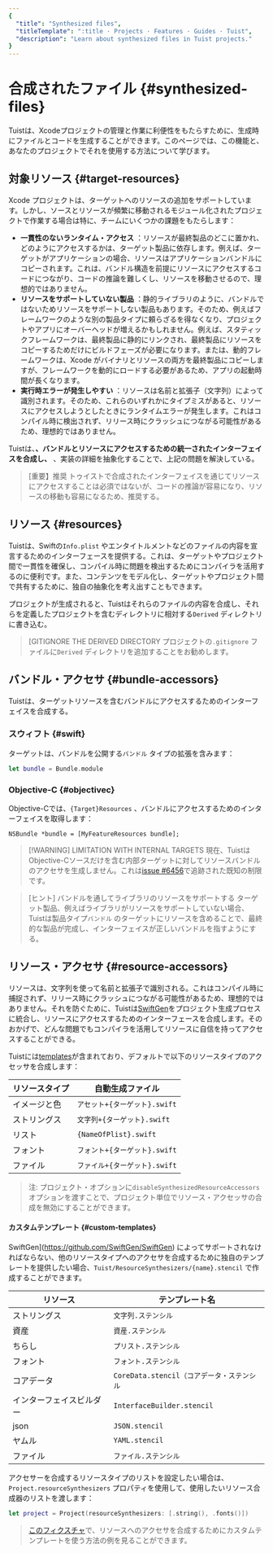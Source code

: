 ```yaml
---
{
  "title": "Synthesized files",
  "titleTemplate": ":title · Projects · Features · Guides · Tuist",
  "description": "Learn about synthesized files in Tuist projects."
}
---
```

# 合成されたファイル {#synthesized-files}

Tuistは、Xcodeプロジェクトの管理と作業に利便性をもたらすために、生成時にファイルとコードを生成することができます。このページでは、この機能と、あなたのプロジェクトでそれを使用する方法について学びます。

## 対象リソース {#target-resources}

Xcode
プロジェクトは、ターゲットへのリソースの追加をサポートしています。しかし、ソースとリソースが頻繁に移動されるモジュール化されたプロジェクトで作業する場合は特に、チームにいくつかの課題をもたらします：

- **一貫性のないランタイム・アクセス**
  ：リソースが最終製品のどこに置かれ、どのようにアクセスするかは、ターゲット製品に依存します。例えば、ターゲットがアプリケーションの場合、リソースはアプリケーションバンドルにコピーされます。これは、バンドル構造を前提にリソースにアクセスするコードにつながり、コードの推論を難しくし、リソースを移動させるので、理想的ではありません。
- **リソースをサポートしていない製品**
  ：静的ライブラリのように、バンドルではないためリソースをサポートしない製品もあります。そのため、例えばフレームワークのような別の製品タイプに頼らざるを得なくなり、プロジェクトやアプリにオーバーヘッドが増えるかもしれません。例えば、スタティックフレームワークは、最終製品に静的にリンクされ、最終製品にリソースをコピーするためだけにビルドフェーズが必要になります。または、動的フレームワークは、Xcode
  がバイナリとリソースの両方を最終製品にコピーしますが、フレームワークを動的にロードする必要があるため、アプリの起動時間が長くなります。
- **実行時エラーが発生しやすい**
  ：リソースは名前と拡張子（文字列）によって識別されます。そのため、これらのいずれかにタイプミスがあると、リソースにアクセスしようとしたときにランタイムエラーが発生します。これはコンパイル時に検出されず、リリース時にクラッシュにつながる可能性があるため、理想的ではありません。

Tuistは、**、バンドルとリソースにアクセスするための統一されたインターフェイスを合成し、** 、実装の詳細を抽象化することで、上記の問題を解決している。

> [重要】推奨
> トゥイストで合成されたインターフェイスを通じてリソースにアクセスすることは必須ではないが、コードの推論が容易になり、リソースの移動も容易になるため、推奨する。

## リソース {#resources}

Tuistは、Swiftの`Info.plist`
やエンタイトルメントなどのファイルの内容を宣言するためのインターフェースを提供する。これは、ターゲットやプロジェクト間で一貫性を確保し、コンパイル時に問題を検出するためにコンパイラを活用するのに便利です。また、コンテンツをモデル化し、ターゲットやプロジェクト間で共有するために、独自の抽象化を考え出すこともできます。

プロジェクトが生成されると、Tuistはそれらのファイルの内容を合成し、それらを定義したプロジェクトを含むディレクトリに相対する`Derived`
ディレクトリに書き込む。

> [GITIGNORE THE DERIVED DIRECTORY プロジェクトの`.gitignore` ファイルに`Derived`
> ディレクトリを追加することをお勧めします。

## バンドル・アクセサ {#bundle-accessors}

Tuistは、ターゲットリソースを含むバンドルにアクセスするためのインターフェイスを合成する。

### スウィフト {#swift}

ターゲットは、バンドルを公開する`バンドル` タイプの拡張を含みます：

```swift
let bundle = Bundle.module
```

### Objective-C {#objectivec}

Objective-Cでは、`{Target}Resources` 、バンドルにアクセスするためのインターフェイスを取得します：

```objc
NSBundle *bundle = [MyFeatureResources bundle];
```

> [!WARNING] LIMITATION WITH INTERNAL TARGETS
> 現在、TuistはObjective-Cソースだけを含む内部ターゲットに対してリソースバンドルのアクセサを生成しません。これは[issue
> #6456](https://github.com/tuist/tuist/issues/6456)で追跡された既知の制限です。

> [ヒント] バンドルを通してライブラリのリソースをサポートする
> ターゲット製品、例えばライブラリがリソースをサポートしていない場合、Tuistは製品タイプ`バンドル`
> のターゲットにリソースを含めることで、最終的な製品が完成し、インターフェイスが正しいバンドルを指すようにする。

## リソース・アクセサ {#resource-accessors}

リソースは、文字列を使って名前と拡張子で識別される。これはコンパイル時に捕捉されず、リリース時にクラッシュにつながる可能性があるため、理想的ではありません。それを防ぐために、Tuistは[SwiftGen](https://github.com/SwiftGen/SwiftGen)をプロジェクト生成プロセスに統合し、リソースにアクセスするためのインターフェースを合成します。そのおかげで、どんな問題でもコンパイラを活用してリソースに自信を持ってアクセスすることができる。

Tuistには[templates](https://github.com/tuist/tuist/tree/main/Sources/TuistGenerator/Templates)が含まれており、デフォルトで以下のリソースタイプのアクセッサを合成します：

| リソースタイプ | 自動生成ファイル              |
| ------- | --------------------- |
| イメージと色  | `アセット+{ターゲット}.swift`  |
| ストリングス  | `文字列+{ターゲット}.swift`   |
| リスト     | `{NameOfPlist}.swift` |
| フォント    | `フォント+{ターゲット}.swift`  |
| ファイル    | `ファイル+{ターゲット}.swift`  |

> 注: プロジェクト・オプションに`disableSynthesizedResourceAccessors`
> オプションを渡すことで、プロジェクト単位でリソース・アクセッサの合成を無効にすることができます。

#### カスタムテンプレート {#custom-templates}

SwiftGen](https://github.com/SwiftGen/SwiftGen)
によってサポートされなければならない、他のリソースタイプへのアクセサを合成するために独自のテンプレートを提供したい場合、`Tuist/ResourceSynthesizers/{name}.stencil`
で作成することができます。

| リソース         | テンプレート名                        |
| ------------ | ------------------------------ |
| ストリングス       | `文字列.ステンシル`                    |
| 資産           | `資産.ステンシル`                     |
| ちらし          | `プリスト.ステンシル`                   |
| フォント         | `フォント.ステンシル`                   |
| コアデータ        | `CoreData.stencil（コアデータ・ステンシル` |
| インターフェイスビルダー | `InterfaceBuilder.stencil`     |
| json         | `JSON.stencil`                 |
| ヤムル          | `YAML.stencil`                 |
| ファイル         | `ファイル.ステンシル`                   |

アクセサーを合成するリソースタイプのリストを設定したい場合は、`Project.resourceSynthesizers`
プロパティを使用して、使用したいリソース合成器のリストを渡します：

```swift
let project = Project(resourceSynthesizers: [.string(), .fonts()])
```

> [このフィクスチャ](https://github.com/tuist/tuist/tree/main/cli/Fixtures/ios_app_with_templates)で、リソースへのアクセサを合成するためにカスタムテンプレートを使う方法の例を見ることができます。
